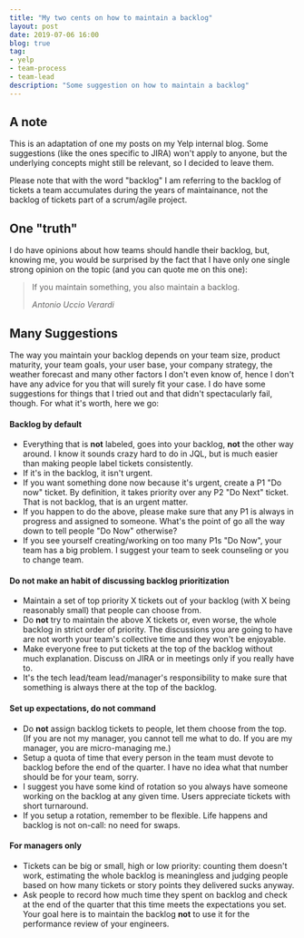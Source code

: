 ```yaml
---
title: "My two cents on how to maintain a backlog"
layout: post
date: 2019-07-06 16:00
blog: true
tag:
- yelp
- team-process
- team-lead
description: "Some suggestion on how to maintain a backlog"
---
```


## A note ##

This is an adaptation of one my posts on my Yelp internal blog. Some suggestions (like the ones specific to JIRA) won't apply to anyone, but the underlying concepts might still be relevant, so I decided to leave them.

Please note that with the word "backlog" I am referring to the backlog of tickets a team accumulates during the years of maintainance, not the backlog of tickets part of a scrum/agile project.

## One "truth" ##
I do have opinions about how teams should handle their backlog, but, knowing me, you would be surprised by the fact that I have only one single strong opinion on the topic (and you can quote me on this one):

> If you maintain something, you also maintain a backlog.
>
> _Antonio Uccio Verardi_


## Many Suggestions ##
The way you maintain your backlog depends on your team size, product maturity, your team goals, your user base, your company strategy, the weather forecast and many other factors I don't even know of, hence I don't have any advice for you that will surely fit your case.
I do have some suggestions for things that I tried out and that didn't spectacularly fail, though. For what it's worth, here we go:

#### Backlog by default ####

- Everything that is **not** labeled, goes into your backlog, **not** the other way around. I know it sounds crazy hard to do in JQL, but is much easier than making people label tickets consistently.
- If it's in the backlog, it isn't urgent.
- If you want something done now because it's urgent, create a P1 "Do now" ticket. By definition, it takes priority over any P2 "Do Next" ticket. That is not backlog, that is an urgent matter.
- If you happen to do the above, please make sure that any P1 is always in progress and assigned to someone. What's the point of go all the way down to tell people "Do Now" otherwise?
- If you see yourself creating/working on too many P1s "Do Now", your team has a big problem. I suggest your team to seek counseling or you to change team.

#### Do not make an habit of discussing backlog prioritization ####

- Maintain a set of top priority X tickets out of your backlog (with X being reasonably small) that people can choose from.
- Do **not** try to maintain the above X tickets or, even worse, the whole backlog in strict order of priority. The discussions you are going to have are not worth your team's collective time and they won't be enjoyable.
- Make everyone free to put tickets at the top of the backlog without much explanation. Discuss on JIRA or in meetings only if you really have to.
- It's the tech lead/team lead/manager's responsibility to make sure that something is always there at the top of the backlog.

#### Set up expectations, do not command ####

- Do **not** assign backlog tickets to people, let them choose from the top. (If you are not my manager, you cannot tell me what to do. If you are my manager, you are micro-managing me.)
- Setup a quota of time that every person in the team must devote to backlog before the end of the quarter. I have no idea what that number should be for your team, sorry.
- I suggest you have some kind of rotation so you always have someone working on the backlog at any given time. Users appreciate tickets with short turnaround.
- If you setup a rotation, remember to be flexible. Life happens and backlog is not on-call: no need for swaps.


#### For managers only ####

- Tickets can be big or small, high or low priority: counting them doesn't work, estimating the whole backlog is meaningless and judging people based on how many tickets or story points they delivered sucks anyway.
- Ask people to record how much time they spent on backlog and check at the end of the quarter that this time meets the expectations you set. Your goal here is to maintain the backlog **not** to use it for the performance review of your engineers.
